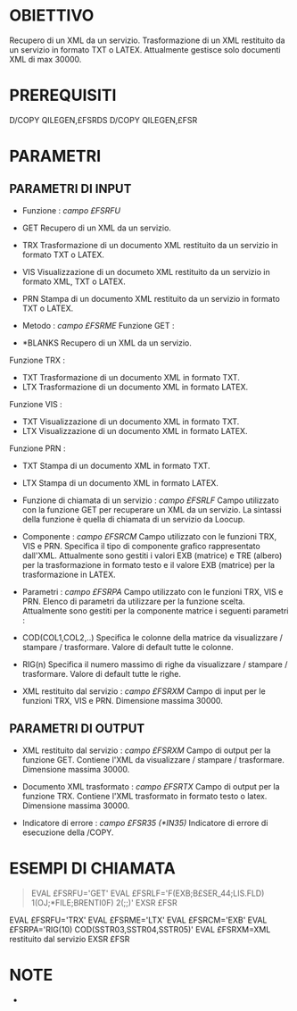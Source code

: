 # OBIETTIVO
Recupero di un XML da un servizio. Trasformazione di un XML restituito da un servizio in formato TXT o LATEX. Attualmente gestisce solo documenti XML di max 30000.

# PREREQUISITI
D/COPY QILEGEN,£FSRDS
D/COPY QILEGEN,£FSR

# PARAMETRI
## PARAMETRI DI INPUT
- Funzione :  _campo £FSRFU_

- GET Recupero di un XML da un servizio.
- TRX Trasformazione di un documento XML restituito da un servizio in formato TXT o LATEX.
- VIS Visualizzazione di un documeto XML restituito da un servizio in formato XML, TXT o LATEX.
- PRN Stampa di un documento XML restituito da un servizio in formato TXT o LATEX.

- Metodo :  _campo £FSRME_
Funzione GET : 

- *BLANKS Recupero di un XML da un servizio.

Funzione TRX : 

- TXT Trasformazione di un documento XML in formato TXT.
- LTX Trasformazione di un documento XML in formato LATEX.

Funzione VIS : 

- TXT Visualizzazione di un documento XML in formato TXT.
- LTX Visualizzazione di un documento XML in formato LATEX.

Funzione PRN : 

- TXT Stampa di un documento XML in formato TXT.
- LTX Stampa di un documento XML in formato LATEX.

- Funzione di chiamata di un servizio :  _campo £FSRLF_
Campo utilizzato con la funzione GET per recuperare un XML da un servizio. La sintassi della funzione è quella di chiamata di un servizio da Loocup.

- Componente :  _campo £FSRCM_
Campo utilizzato con le funzioni TRX, VIS e PRN. Specifica il tipo di componente grafico rappresentato dall'XML. Attualmente sono gestiti i valori EXB (matrice) e TRE (albero) per la trasformazione in formato testo e il valore EXB (matrice) per la trasformazione in LATEX.

- Parametri :  _campo £FSRPA_
Campo utilizzato con le funzioni TRX, VIS e PRN. Elenco di parametri da utilizzare per la funzione scelta. Attualmente sono gestiti per la componente matrice i seguenti parametri : 

- COD(COL1,COL2,..)  Specifica le colonne della matrice da visualizzare / stampare / trasformare. Valore di default tutte le colonne.
- RIG(n) Specifica il numero massimo di righe da visualizzare / stampare / trasformare. Valore di default tutte le righe.

- XML restituito dal servizio :  _campo £FSRXM_
Campo di input per le funzioni TRX, VIS e PRN. Dimensione massima 30000.

## PARAMETRI DI OUTPUT
- XML restituito dal servizio :  _campo £FSRXM_
Campo di output per la funzione GET. Contiene l'XML da visualizzare / stampare / trasformare. Dimensione massima 30000.

- Documento XML trasformato :  _campo £FSRTX_
Campo di output per la funzione TRX. Contiene l'XML trasformato in formato testo o latex. Dimensione massima 30000.

- Indicatore di errore :  _campo £FSR35 (*IN35)_
Indicatore di errore di esecuzione della /COPY.

# ESEMPI DI CHIAMATA
>EVAL      £FSRFU='GET'
EVAL      £FSRLF='F(EXB;B£SER_44;LIS.FLD) 1(OJ;*FILE;BRENTI0F) 2(;;)'
EXSR      £FSR

EVAL      £FSRFU='TRX'
EVAL      £FSRME='LTX'
EVAL      £FSRCM='EXB'
EVAL      £FSRPA='RIG(10) COD(SSTR03,SSTR04,SSTR05)'
EVAL      £FSRXM=XML restituito dal servizio
EXSR      £FSR

# NOTE
-
